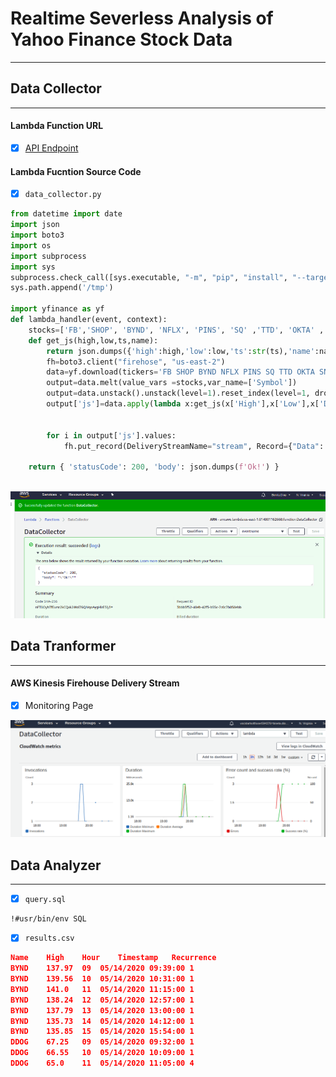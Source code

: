 # Realtime Severless Analysis of Yahoo Finance Stock Data
*****************

## Data Collector
********************

#### Lambda Function URL 
- [x] [API Endpoint](https://vlmmfo9shb.execute-api.us-east-1.amazonaws.com/default/DataCollector)



#### Lambda Fucntion Source Code 
- [x] `data_collector.py`


```python
from datetime import date
import json
import boto3
import os
import subprocess
import sys
subprocess.check_call([sys.executable, "-m", "pip", "install", "--target", "/tmp", 'yfinance'])
sys.path.append('/tmp')

import yfinance as yf
def lambda_handler(event, context):
    stocks=['FB','SHOP', 'BYND', 'NFLX', 'PINS', 'SQ' ,'TTD', 'OKTA' ,'SNAP', 'DDOG'] 
    def get_js(high,low,ts,name):
        return json.dumps({'high':high,'low':low,'ts':str(ts),'name':name})
        fh=boto3.client("firehose", "us-east-2")
        data=yf.download(tickers='FB SHOP BYND NFLX PINS SQ TTD OKTA SNAP DDOG', start="2020-05-14", end="2020-05-15",interval = "1m",group_by='tickers')
        output=data.melt(value_vars =stocks,var_name=['Symbol'])
        output=data.unstack().unstack(level=1).reset_index(level=1, drop=False).rename_axis('names').reset_index() 
        output['js']=data.apply(lambda x:get_js(x['High'],x['Low'],x['Datetime'],x['names']),axis=1) 
        
        
        for i in output['js'].values:
            fh.put_record(DeliveryStreamName="stream", Record={"Data": i.encode('utf-8')}) 
            
    return { 'statusCode': 200, 'body': json.dumps(f'Ok!') }
        

```

![](https://github.com/BenitaDiop/RealtimeServerlessAnalysis-ofStocks/blob/master/assets/datcollector.png)



## Data Tranformer
********************
#### AWS Kinesis Firehouse Delivery Stream 
- [x] Monitoring Page  

![](https://github.com/BenitaDiop/RealtimeServerlessAnalysis-ofStocks/blob/master/assets/watch.png)


## Data Analyzer
********************
- [x] `query.sql`

```
!#usr/bin/env SQL

```

- [x] `results.csv`




```json
Name	High	Hour	Timestamp	Recurrence
BYND	137.97	09	05/14/2020 09:39:00	1
BYND	139.56	10	05/14/2020 10:31:00	1
BYND	141.0	11	05/14/2020 11:15:00	1
BYND	138.24	12	05/14/2020 12:57:00	1
BYND	137.79	13	05/14/2020 13:00:00	1
BYND	135.73	14	05/14/2020 14:12:00	1
BYND	135.85	15	05/14/2020 15:54:00	1
DDOG	67.25	09	05/14/2020 09:32:00	1
DDOG	66.55	10	05/14/2020 10:09:00	1
DDOG	65.0	11	05/14/2020 11:05:00	4
```
